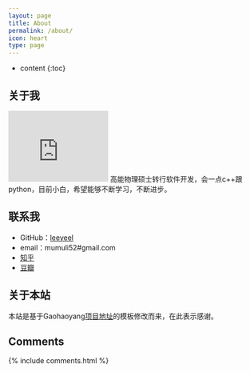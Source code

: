 ```yaml
---
layout: page
title: About
permalink: /about/
icon: heart
type: page
---
```


* content
{:toc}

## 关于我
<iframe src="https://githubbadge.appspot.com/leeyeel" style="border: 0;height: 142px;width: 200px;overflow: hidden;" frameBorder="0"></iframe>
高能物理硕士转行软件开发，会一点c++跟python，目前小白，希望能够不断学习，不断进步。

## 联系我

* GitHub：[leeyeel](https://github.com/leeyeel)
* email：mumuli52#gmail.com
* [知乎](https://www.zhihu.com/people/lin-mou-6)
* [豆瓣](https://www.douban.com/people/freedom52/)

## 关于本站
本站是基于Gaohaoyang[项目地址](https://github.com/Gaohaoyang/gaohaoyang.github.io)的模板修改而来，在此表示感谢。

## Comments

{% include comments.html %}
